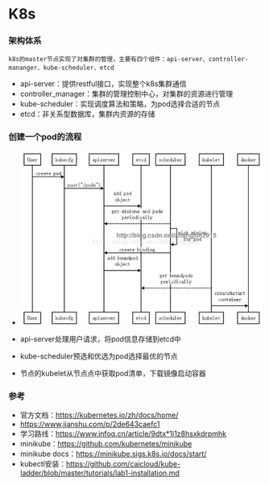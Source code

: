 # K8s

### 架构体系

```
k8s的master节点实现了对集群的管理，主要有四个组件：api-server、controller-mananger、kube-scheduler、etcd
```

- api-server：提供restful接口，实现整个k8s集群通信
- controller_manager：集群的管理控制中心，对集群的资源进行管理
- kube-scheduler：实现调度算法和策略，为pod选择合适的节点
- etcd：非关系型数据库，集群内资源的存储

### 创建一个pod的流程

- ![](https://raw.githubusercontent.com/li-zeyuan/access/master/img/20210310100538.png)

- api-server处理用户请求，将pod信息存储到etcd中
- kube-scheduler预选和优选为pod选择最优的节点
- 节点的kubelet从节点点中获取pod清单，下载镜像启动容器

### 参考

- 官方文档：https://kubernetes.io/zh/docs/home/
- https://www.jianshu.com/p/2de643caefc1
- 学习路线：https://www.infoq.cn/article/9dtx*1i1z8hsxkdrpmhk
- minikube：https://github.com/kubernetes/minikube
- minikube docs：https://minikube.sigs.k8s.io/docs/start/
- kubectl安装：https://github.com/caicloud/kube-ladder/blob/master/tutorials/lab1-installation.md